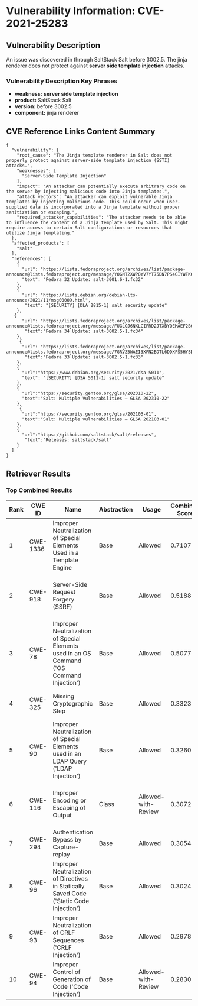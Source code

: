 # Vulnerability Information: CVE-2021-25283

## Vulnerability Description
An issue was discovered in through SaltStack Salt before 3002.5. The jinja renderer does not protect against **server side template injection** attacks.

### Vulnerability Description Key Phrases
- **weakness:** **server side template injection**
- **product:** SaltStack Salt
- **version:** before 3002.5
- **component:** jinja renderer

## CVE Reference Links Content Summary
```
{
  "vulnerability": {
    "root_cause": "The Jinja template renderer in Salt does not properly protect against server-side template injection (SSTI) attacks.",
    "weaknesses": [
      "Server-Side Template Injection"
    ],
    "impact": "An attacker can potentially execute arbitrary code on the server by injecting malicious code into Jinja templates.",
    "attack_vectors": "An attacker can exploit vulnerable Jinja templates by injecting malicious code. This could occur when user-supplied data is incorporated into a Jinja template without proper sanitization or escaping.",
    "required_attacker_capabilities": "The attacker needs to be able to influence the content of a Jinja template used by Salt. This might require access to certain Salt configurations or resources that utilize Jinja templating."
  },
  "affected_products": [
    "salt"
  ],
  "references": [
    {
      "url": "https://lists.fedoraproject.org/archives/list/package-announce@lists.fedoraproject.org/message/YOGNT2XWPOYV7YT75DN7PS4GIYWFKOK5/",
      "text": "Fedora 32 Update: salt-3001.6-1.fc32"
    },
    {
      "url": "https://lists.debian.org/debian-lts-announce/2021/11/msg00009.html",
       "text": "[SECURITY] [DLA 2815-1] salt security update"
    },
   {
      "url": "https://lists.fedoraproject.org/archives/list/package-announce@lists.fedoraproject.org/message/FUGLOJ6NXLCIFRD2JTXBYQEMAEF2B6XH/",
       "text":"Fedora 34 Update: salt-3002.5-1.fc34"
    },
     {
      "url": "https://lists.fedoraproject.org/archives/list/package-announce@lists.fedoraproject.org/message/7GRVZ5WAEI3XFN2BDTL6DDXFS5HYSDVB/",
       "text":"Fedora 33 Update: salt-3002.5-1.fc33"
    },
    {
      "url":"https://www.debian.org/security/2021/dsa-5011",
      "text": "[SECURITY] [DSA 5011-1] salt security update"
    },
    {
      "url":"https://security.gentoo.org/glsa/202310-22",
      "text":"Salt: Multiple Vulnerabilities — GLSA 202310-22"
    },
     {
      "url":"https://security.gentoo.org/glsa/202103-01",
      "text":"Salt: Multiple vulnerabilities — GLSA 202103-01"
    },
    {
      "url":"https://github.com/saltstack/salt/releases",
       "text":"Releases: saltstack/salt"
    }
  ]
}
```

## Retriever Results

### Top Combined Results

| Rank | CWE ID | Name | Abstraction | Usage | Combined Score | Retrievers | Individual Scores |
|------|--------|------|-------------|-------|---------------|------------|-------------------|
| 1 | CWE-1336 | Improper Neutralization of Special Elements Used in a Template Engine | Base | Allowed | 0.7107 | dense, sparse, graph | dense: 0.610, sparse: 0.164, graph: 0.872 |
| 2 | CWE-918 | Server-Side Request Forgery (SSRF) | Base | Allowed | 0.5188 | dense, sparse, graph | dense: 0.521, sparse: 0.089, graph: 0.579 |
| 3 | CWE-78 | Improper Neutralization of Special Elements used in an OS Command ('OS Command Injection') | Base | Allowed | 0.5077 | dense, sparse, graph | dense: 0.493, sparse: 0.085, graph: 0.593 |
| 4 | CWE-325 | Missing Cryptographic Step | Base | Allowed | 0.3323 | sparse, graph | sparse: 0.108, graph: 0.757 |
| 5 | CWE-90 | Improper Neutralization of Special Elements used in an LDAP Query ('LDAP Injection') | Base | Allowed | 0.3260 | sparse, graph | sparse: 0.097, graph: 0.757 |
| 6 | CWE-116 | Improper Encoding or Escaping of Output | Class | Allowed-with-Review | 0.3072 | dense, sparse, graph | dense: 0.482, sparse: 0.104, graph: 0.622 |
| 7 | CWE-294 | Authentication Bypass by Capture-replay | Base | Allowed | 0.3054 | dense, sparse | dense: 0.509, sparse: 0.089 |
| 8 | CWE-96 | Improper Neutralization of Directives in Statically Saved Code ('Static Code Injection') | Base | Allowed | 0.3024 | dense, sparse | dense: 0.501, sparse: 0.091 |
| 9 | CWE-93 | Improper Neutralization of CRLF Sequences ('CRLF Injection') | Base | Allowed | 0.2978 | dense, sparse | dense: 0.500, sparse: 0.083 |
| 10 | CWE-94 | Improper Control of Generation of Code ('Code Injection') | Base | Allowed-with-Review | 0.2830 | dense, sparse | dense: 0.493, sparse: 0.087 |

